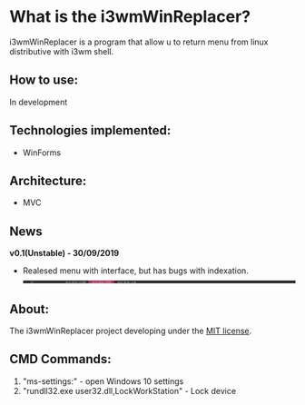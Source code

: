 What is the i3wmWinReplacer?
=====================
i3wmWinReplacer is a program that allow u to return menu from linux distributive with i3wm shell. 

## How to use:
In development

## Technologies implemented:

- WinForms

## Architecture:

- MVC

## News

**v0.1(Unstable) - 30/09/2019**
- Realesed menu with interface, but has bugs with indexation.
![First look](https://github.com/emptycoder/i3wmWinReplacer/blob/master/Documentation/Images/i3wmWIN.png)

## About:
The i3wmWinReplacer project developing under the [MIT license](LICENSE).

## CMD Commands:
1) "ms-settings:" - open Windows 10 settings
2) "rundll32.exe user32.dll,LockWorkStation" - Lock device
